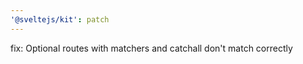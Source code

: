 ```yaml
---
'@sveltejs/kit': patch
---
```


fix: Optional routes with matchers and catchall don't match correctly